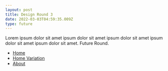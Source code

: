 ```yaml
---
layout: post
title: Design Round 3
date: 2022-03-03T04:59:35.009Z
type: future
---
```

Lorem ipsum dolor sit amet ipsum dolor sit amet ipsum dolor sit amet ipsum dolor sit amet ipsum dolor sit amet. Future Round.

* [Home](#)
* [Home Variation](#)
* [About](#)
